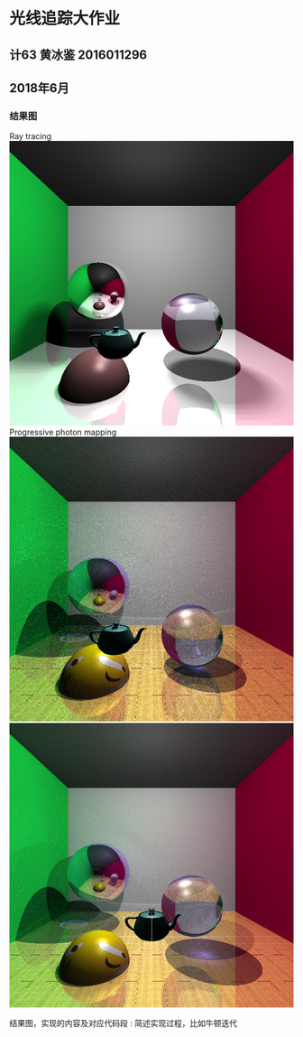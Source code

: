 # 光线追踪大作业
## 计63 黄冰鉴 2016011296
## 2018年6月

### 结果图
Ray tracing
![ray_tracing](https://github.com/huangbj16/papers/blob/master/draw.png)
Progressive photon mapping
![ppm](https://github.com/huangbj16/papers/blob/master/11.png)
![ppm](https://github.com/huangbj16/papers/blob/master/4.png)


结果图，实现的内容及对应代码段
:
简述实现过程，比如牛顿迭代
